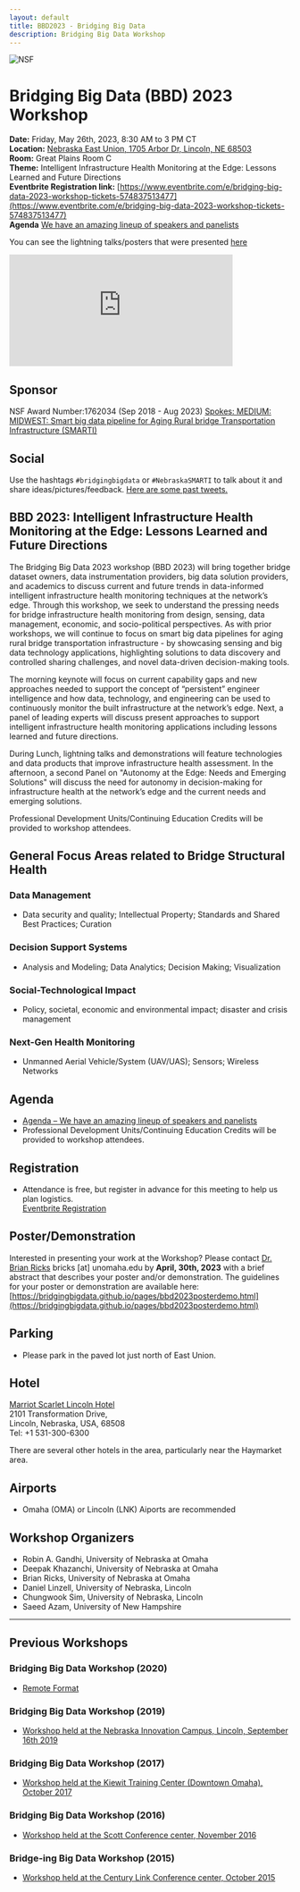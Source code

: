 ```yaml
---
layout: default
title: BBD2023 - Bridging Big Data
description: Bridging Big Data Workshop
---
```

![NSF](http://www.nsf.gov/images/logos/nsf1.gif)  

# Bridging Big Data (BBD) 2023 Workshop

**Date:** Friday, May 26th, 2023, 8:30 AM to 3 PM CT  
**Location:** [Nebraska East Union, 1705 Arbor Dr, Lincoln, NE 68503](https://goo.gl/maps/wzDKyrJDrwcrgecq7)  
**Room:** Great Plains Room C  
**Theme:** Intelligent Infrastructure Health Monitoring at the Edge: Lessons Learned and Future Directions  
**Eventbrite Registration link:** [https://www.eventbrite.com/e/bridging-big-data-2023-workshop-tickets-574837513477](https://www.eventbrite.com/e/bridging-big-data-2023-workshop-tickets-574837513477)  
**Agenda** [We have an amazing lineup of speakers and panelists](https://bridgingbigdata.github.io/pages/bbd2023agenda.html)

You can see the lightning talks/posters that were presented [here](/assets/attachments/BBD%202023%20Lightning%20Talks%20To%20Share.pptx)

<iframe src="https://www.google.com/maps/embed?pb=!1m14!1m8!1m3!1d6037.634504268287!2d-96.66465928728027!3d40.83197756208611!3m2!1i1024!2i768!4f13.1!3m3!1m2!1s0x8796bea113b038ed%3A0xc5267ffd804e8c50!2sNebraska%20East%20Union!5e0!3m2!1sen!2sus!4v1678136182958!5m2!1sen!2sus" width="400" height="200" style="border:0;" allowfullscreen="" loading="lazy" referrerpolicy="no-referrer-when-downgrade"></iframe>

## Sponsor
NSF Award Number:1762034 (Sep 2018 - Aug 2023) 
[Spokes: MEDIUM: MIDWEST: Smart big data pipeline for Aging Rural bridge Transportation Infrastructure (SMARTI)](https://www.nsf.gov/awardsearch/showAward?AWD_ID=1762034&HistoricalAwards=false)

## Social

Use the hashtags ```#bridgingbigdata``` or ```#NebraskaSMARTI``` to talk about it and share ideas/pictures/feedback.
[Here are some past tweets.](https://twitter.com/search?q=NebraskaSMARTI&src=typed_query&f=top)

## BBD 2023: Intelligent Infrastructure Health Monitoring at the Edge: Lessons Learned and Future Directions

The Bridging Big Data 2023 workshop (BBD 2023) will bring together bridge dataset owners, data instrumentation providers, big data solution providers, and academics to discuss current and future trends in data-informed intelligent infrastructure health monitoring techniques at the network’s edge. Through this workshop, we seek to understand the pressing needs for bridge infrastructure health monitoring from design, sensing, data management, economic, and socio-political perspectives. As with prior workshops, we will continue to focus on smart big data pipelines for aging rural bridge transportation infrastructure - by showcasing sensing and big data technology applications, highlighting solutions to data discovery and controlled sharing challenges, and novel data-driven decision-making tools.  

The morning keynote will focus on current capability gaps and new approaches needed to support the concept of “persistent” engineer intelligence and how data, technology, and engineering can be used to continuously monitor the built infrastructure at the network’s edge. Next, a panel of leading experts will discuss present approaches to support intelligent infrastructure health monitoring applications including lessons learned and future directions.  

During Lunch, lightning talks and demonstrations will feature technologies and data products that improve infrastructure health assessment. In the afternoon, a second Panel on "Autonomy at the Edge: Needs and Emerging Solutions" will discuss the need for autonomy in decision-making for infrastructure health at the network’s edge and the current needs and emerging solutions.  

Professional Development Units/Continuing Education Credits will be provided to workshop attendees.

## General Focus Areas related to Bridge Structural Health

### Data Management

* Data security and quality; Intellectual Property; Standards and Shared Best Practices; Curation  

### Decision Support Systems

* Analysis and Modeling; Data Analytics; Decision Making; Visualization  

### Social-Technological Impact

* Policy, societal, economic and environmental impact; disaster and crisis management

### Next-Gen Health Monitoring

* Unmanned Aerial Vehicle/System (UAV/UAS); Sensors; Wireless Networks  

## Agenda

* [Agenda – We have an amazing lineup of speakers and panelists](https://bridgingbigdata.github.io/pages/bbd2023agenda.html)
* Professional Development Units/Continuing Education Credits will be provided to workshop attendees.


## Registration

* Attendance is free, but register in advance for this meeting to help us plan logistics.  
[Eventbrite Registration](https://www.eventbrite.com/e/bridging-big-data-2023-workshop-tickets-574837513477)

## Poster/Demonstration

Interested in presenting your work at the Workshop? Please contact [Dr. Brian Ricks](https://www.unomaha.edu/college-of-information-science-and-technology/about/faculty-staff/brian-ricks.php) bricks [at] unomaha.edu by **April, 30th, 2023** with a brief abstract that describes your poster and/or demonstration. The guidelines for your poster or demonstration are available here: [https://bridgingbigdata.github.io/pages/bbd2023posterdemo.html](https://bridgingbigdata.github.io/pages/bbd2023posterdemo.html)

## Parking
- Please park in the paved lot just north of East Union.

## Hotel

[Marriot Scarlet Lincoln Hotel](https://www.marriott.com/en-us/hotels/LNKTX-the-scarlet-lincoln-a-tribute-portfolio-hotel/overview/)  
2101 Transformation Drive,  
Lincoln, Nebraska, USA, 68508    
Tel: +1 531-300-6300

There are several other hotels in the area, particularly near the Haymarket area. 

## Airports

* Omaha (OMA) or Lincoln (LNK) Aiports are recommended

## Workshop Organizers
- Robin A. Gandhi, University of Nebraska at Omaha
- Deepak Khazanchi, University of Nebraska at Omaha
- Brian Ricks, University of Nebraska at Omaha
- Daniel Linzell, University of Nebraska, Lincoln
- Chungwook Sim, University of Nebraska, Lincoln
- Saeed Azam, University of New Hampshire

---

## Previous Workshops

### Bridging Big Data Workshop (2020)

* [Remote Format](https://bridgingbigdata.github.io/pages/bbd2020agenda.html)

### Bridging Big Data Workshop (2019)

* [Workshop held at the Nebraska Innovation Campus, Lincoln, September 16th 2019](https://bridgingbigdata.github.io/pages/bbd2019agenda.html)

### Bridging Big Data Workshop (2017)

* [Workshop held at the Kiewit Training Center (Downtown Omaha), October 2017](https://bridgingbigdata.github.io/pages/bbd2017.html)

### Bridging Big Data Workshop (2016)

* [Workshop held at the Scott Conference center, November 2016](https://bridgingbigdata.github.io/pages/bbd2016.html)

### Bridge-ing Big Data Workshop (2015)

* [Workshop held at the Century Link Conference center, October 2015](http://engineering.unl.edu/bridging-big-data-workshop/)
